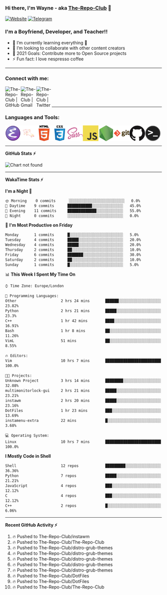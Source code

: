### Hi there, I'm Wayne - aka [The-Repo-Club][website] 👋

[![Website](https://img.shields.io/website?label=github.com/The-Repo-Club/&color=orange&style=flat-square&url=https://github.com/The-Repo-Club/)][website]
[![Telegram](https://img.shields.io/badge/Chat%20on-Telegram-orange.svg?color=orange&logo=telegram&style=flat-square)][telegram]

### I'm a Boyfriend, Developer, and Teacher!!

- 🌱 I’m currently learning everything 🤣
- 👯 I’m looking to collaborate with other content creators
- 🥅 2021 Goals: Contribute more to Open Source projects
- ⚡ Fun fact: I love nespresso coffee

---
### Connect with me:

[<img align="left" alt="The-Repo-Club | GitHub" width="50px" src="https://cdn.jsdelivr.net/npm/simple-icons@v3/icons/github.svg" />][website]
[<img align="left" alt="The-Repo-Club | Gmail" width="50px" src="https://cdn.jsdelivr.net/npm/simple-icons@v3/icons/gmail.svg" />][email]
[<img align="left" alt="The-Repo-Club | Twitter" width="50px" src="https://cdn.jsdelivr.net/npm/simple-icons@v3/icons/telegram.svg" />][telegram]

[website]: https://github.com/The-Repo-Club/
[email]: mailto:wayne6324@gmail.com
[telegram]: https://t.me/TheRepoClub

<br />
<br />
<br />

---
### Languages and Tools:

<img align="left" alt="Emacs" width="50px" src="https://raw.githubusercontent.com/github/explore/80688e429a7d4ef2fca1e82350fe8e3517d3494d/topics/emacs/emacs.png" />
<img align="left" alt="Fish" width="50px" src="https://raw.githubusercontent.com/github/explore/80688e429a7d4ef2fca1e82350fe8e3517d3494d/topics/fish/fish.png" />
<img align="left" alt="HTML5" width="50px" src="https://raw.githubusercontent.com/github/explore/80688e429a7d4ef2fca1e82350fe8e3517d3494d/topics/html/html.png" />
<img align="left" alt="CSS3" width="50px" src="https://raw.githubusercontent.com/github/explore/80688e429a7d4ef2fca1e82350fe8e3517d3494d/topics/css/css.png" />
<img align="left" alt="Sass" width="50px" src="https://raw.githubusercontent.com/github/explore/80688e429a7d4ef2fca1e82350fe8e3517d3494d/topics/sass/sass.png" />
<img align="left" alt="JavaScript" width="50px" src="https://raw.githubusercontent.com/github/explore/80688e429a7d4ef2fca1e82350fe8e3517d3494d/topics/javascript/javascript.png" />
<img align="left" alt="Node.js" width="50px" src="https://raw.githubusercontent.com/github/explore/80688e429a7d4ef2fca1e82350fe8e3517d3494d/topics/nodejs/nodejs.png" />
<img align="left" alt="Git" width="50px" src="https://raw.githubusercontent.com/github/explore/80688e429a7d4ef2fca1e82350fe8e3517d3494d/topics/git/git.png" />
<img align="left" alt="GitHub" width="50px" src="https://raw.githubusercontent.com/github/explore/78df643247d429f6cc873026c0622819ad797942/topics/github/github.png" />
<img align="left" alt="Terminal" width="50px" src="https://raw.githubusercontent.com/github/explore/80688e429a7d4ef2fca1e82350fe8e3517d3494d/topics/terminal/terminal.png" />

<br />
<br />
<br />

---

**GitHub Stats ⚡**

![Chart not found](https://github-readme-stats.vercel.app/api?username=The-Repo-Club&theme=tokyonight&show_icons=true&count_private=true&hide_border=true&include_all_commits=true&custom_title=The-Repo-Club%27s+GitHub+Stats)


---

**WakaTime Stats ⚡**

<!--START_SECTION:waka-->
**I'm a Night 🦉** 

```text
🌞 Morning    0 commits      ░░░░░░░░░░░░░░░░░░░░░░░░░   0.0% 
🌆 Daytime    9 commits      ███████████░░░░░░░░░░░░░░   45.0% 
🌃 Evening    11 commits     █████████████░░░░░░░░░░░░   55.0% 
🌙 Night      0 commits      ░░░░░░░░░░░░░░░░░░░░░░░░░   0.0%

```
📅 **I'm Most Productive on Friday** 

```text
Monday       1 commits      █░░░░░░░░░░░░░░░░░░░░░░░░   5.0% 
Tuesday      4 commits      █████░░░░░░░░░░░░░░░░░░░░   20.0% 
Wednesday    4 commits      █████░░░░░░░░░░░░░░░░░░░░   20.0% 
Thursday     2 commits      ██░░░░░░░░░░░░░░░░░░░░░░░   10.0% 
Friday       6 commits      ███████░░░░░░░░░░░░░░░░░░   30.0% 
Saturday     2 commits      ██░░░░░░░░░░░░░░░░░░░░░░░   10.0% 
Sunday       1 commits      █░░░░░░░░░░░░░░░░░░░░░░░░   5.0%

```


📊 **This Week I Spent My Time On** 

```text
⌚︎ Time Zone: Europe/London

💬 Programming Languages: 
Other                    2 hrs 24 mins       ██████░░░░░░░░░░░░░░░░░░░   23.82% 
Python                   2 hrs 21 mins       █████░░░░░░░░░░░░░░░░░░░░   23.3% 
C++                      1 hr 42 mins        ████░░░░░░░░░░░░░░░░░░░░░   16.91% 
Bash                     1 hr 8 mins         ██░░░░░░░░░░░░░░░░░░░░░░░   11.26% 
VimL                     51 mins             ██░░░░░░░░░░░░░░░░░░░░░░░   8.55%

🔥 Editors: 
Vim                      10 hrs 7 mins       █████████████████████████   100.0%

🐱‍💻 Projects: 
Unknown Project          3 hrs 14 mins       ████████░░░░░░░░░░░░░░░░░   32.08% 
multimonitorlock-gui     2 hrs 21 mins       █████░░░░░░░░░░░░░░░░░░░░   23.21% 
instawm                  2 hrs 20 mins       █████░░░░░░░░░░░░░░░░░░░░   23.16% 
DotFiles                 1 hr 23 mins        ███░░░░░░░░░░░░░░░░░░░░░░   13.69% 
instamenu-extra          22 mins             █░░░░░░░░░░░░░░░░░░░░░░░░   3.68%

💻 Operating System: 
Linux                    10 hrs 7 mins       █████████████████████████   100.0%

```

**I Mostly Code in Shell** 

```text
Shell                    12 repos            █████████░░░░░░░░░░░░░░░░   36.36% 
Python                   7 repos             █████░░░░░░░░░░░░░░░░░░░░   21.21% 
JavaScript               4 repos             ███░░░░░░░░░░░░░░░░░░░░░░   12.12% 
C                        4 repos             ███░░░░░░░░░░░░░░░░░░░░░░   12.12% 
C++                      2 repos             █░░░░░░░░░░░░░░░░░░░░░░░░   6.06%

```



<!--END_SECTION:waka-->

---

**Recent GitHub Activity :zap:**

<!--START_SECTION:activity-->
1. 🔥 Pushed to The-Repo-Club/instawm
2. 🔥 Pushed to The-Repo-Club/The-Repo-Club
3. 🔥 Pushed to The-Repo-Club/distro-grub-themes
4. 🔥 Pushed to The-Repo-Club/distro-grub-themes
5. 🔥 Pushed to The-Repo-Club/distro-grub-themes
6. 🔥 Pushed to The-Repo-Club/distro-grub-themes
7. 🔥 Pushed to The-Repo-Club/distro-grub-themes
8. 🔥 Pushed to The-Repo-Club/DotFiles
9. 🔥 Pushed to The-Repo-Club/DotFiles
10. 🔥 Pushed to The-Repo-Club/The-Repo-Club
<!--END_SECTION:activity-->